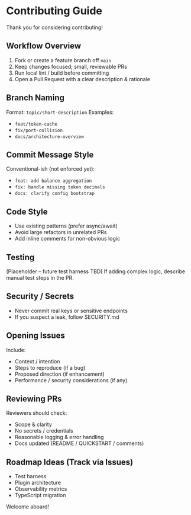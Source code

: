 # Contributing Guide

Thank you for considering contributing!

## Workflow Overview
1. Fork or create a feature branch off `main`
2. Keep changes focused; small, reviewable PRs
3. Run local lint / build before committing
4. Open a Pull Request with a clear description & rationale

## Branch Naming
Format: `topic/short-description`
Examples:
- `feat/token-cache`
- `fix/port-collision`
- `docs/architecture-overview`

## Commit Message Style
Conventional-ish (not enforced yet):
- `feat: add balance aggregation`
- `fix: handle missing token decimals`
- `docs: clarify config bootstrap`

## Code Style
- Use existing patterns (prefer async/await)
- Avoid large refactors in unrelated PRs
- Add inline comments for non-obvious logic

## Testing
(Placeholder – future test harness TBD)
If adding complex logic, describe manual test steps in the PR.

## Security / Secrets
- Never commit real keys or sensitive endpoints
- If you suspect a leak, follow SECURITY.md

## Opening Issues
Include:
- Context / intention
- Steps to reproduce (if a bug)
- Proposed direction (if enhancement)
- Performance / security considerations (if any)

## Reviewing PRs
Reviewers should check:
- Scope & clarity
- No secrets / credentials
- Reasonable logging & error handling
- Docs updated (README / QUICKSTART / comments)

## Roadmap Ideas (Track via Issues)
- Test harness
- Plugin architecture
- Observability metrics
- TypeScript migration

Welcome aboard!
